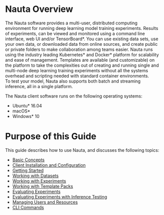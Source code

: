# Nauta Overview

The Nauta software provides a multi-user, distributed computing environment for running deep learning model training experiments. Results of experiments, can be viewed and monitored using a command line interface, web UI and/or TensorBoard*. You can use existing 
data sets, use your own data, or downloaded data from online sources, and create public or private folders to make collaboration 
among teams easier. Nauta runs using the industry leading Kubernetes* and Docker* platform for scalability and ease of management. 
Templates are available (and customizable) on the platform to take the complexities out of creating and running single and multi-node 
deep learning training experiments without all the systems overhead and scripting needed with standard container environments.  
To test your model, Nauta also supports both batch and streaming inference, all in a single platform.

The Nauta client software runs on the following operating systems:

* Ubuntu* 16.04
* macOS*
* Windows* 10
 
# Purpose of this Guide

This guide describes how to use Nauta, and discusses the following topics:

* [Basic Concepts](concepts.md)
* [Client Installation and Configuration](install_configure.md)
* [Getting Started](getting_started.md)
* [Working with Datasets](working_with_datasets.md)
* [Working with Experiments](working_with_experiments.md)
* [Working with Template Packs](template_packs.md)
* [Evaluating Experiments](view_exp.md)
* [Evaluating Experiments with Inference Testing](inference_testing.md)
* [Managing Users and Resources](managing_users_resources.md)
* [CLI Commands](view_cli_help.md)
 
